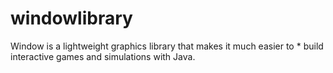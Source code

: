 # windowlibrary
Window is a lightweight graphics library that makes it much easier to  * build interactive games and simulations with Java.
